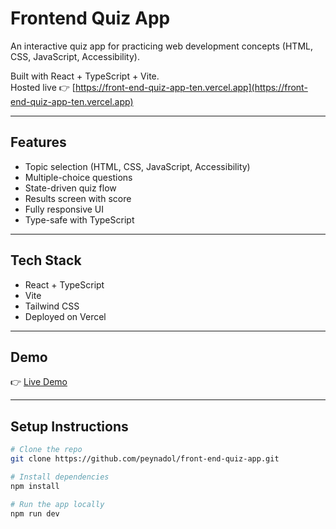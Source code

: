 # Frontend Quiz App

An interactive quiz app for practicing web development concepts (HTML, CSS, JavaScript, Accessibility).

Built with React + TypeScript + Vite.  
Hosted live 👉 [https://front-end-quiz-app-ten.vercel.app](https://front-end-quiz-app-ten.vercel.app)

---

## Features

- Topic selection (HTML, CSS, JavaScript, Accessibility)
- Multiple-choice questions
- State-driven quiz flow
- Results screen with score
- Fully responsive UI
- Type-safe with TypeScript

---

## Tech Stack

- React + TypeScript
- Vite
- Tailwind CSS
- Deployed on Vercel

---

## Demo

👉 [Live Demo](https://front-end-quiz-app-ten.vercel.app)

---

## Setup Instructions

```bash
# Clone the repo
git clone https://github.com/peynadol/front-end-quiz-app.git

# Install dependencies
npm install

# Run the app locally
npm run dev
```
